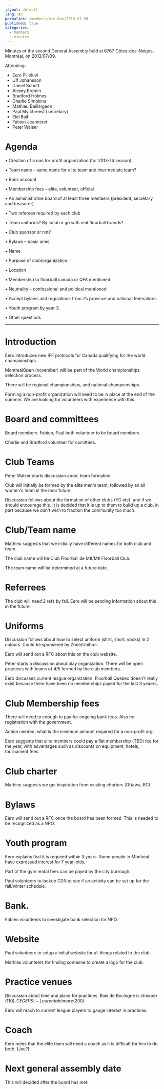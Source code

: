 ```yaml
---
layout: default
lang: en
permalink: /members/minutes/2013-07-09
published: true
categories:
  - members
  - minutes
---
```


Minutes of the second General Assembly held at 6767 Côtes-des-Neiges,
Montréal, on 2013/07/09.

Attending:

* Eero Piilokivi
* Ulf Johansson
* Daniel Schott
* Alexey Eremin
* Bradford Holmes
* Charlie Simpkins
* Mathieu Baillargeon
* Paul Mylchreest (secretary)
* Eloi Bail
* Fabien Jeanneret
* Peter Walser


# Agenda

• Creation of a non for profit organization (for 2013-14 season).

• Team name – same name for elite team and intermediate team?

• Bank account

• Membership fees – elite, volunteer, official

• An administrative board of at least three members (president, secretary and treasurer)

• Two referees required by each club

• Team uniforms? By local or go with real floorball brands?

• Club sponsor or not?

• Bylaws – basic ones

• Name

• Purpose of club/organization

• Location

• Membership to floorball canada or QFA mentioned

• Neutrality – confessional and political mentioned

• Accept bylaws and regulations from it’s province and national federations

• Youth program by year 3.

• Other questions

-----------------------------------------------------------------------------------------------------

# Introduction

Eero introduces new IFF protocols for Canada qualifying for the world
championships.

MontrealOpen (november) will be part of the World championships selection
process.

There will be regional championships, and national championships.

Forming a non-profit organization will need to be in place at the end of the summer. We are looking
for volunteers with experience with this.


# Board and committees

Board members: Fabien, Paul both volunteer to be board members.

Charlie and Bradford volunteer for comittees.


# Club Teams

Peter Walser starts discussion about team formation.

Club will initially be formed by the elite men's team, followed by an
all women's team in the near future.

Discussion follows about the formation of other clubs (YG etc), and if
we should encourage this. It is decided that it is up to them to build
up a club, in part because we don't wish to fraction the community too
much.


# Club/Team name

Mathieu suggests that we initially have different names for both club
and team.

The club name will be Club Floorball de Mtl/Mtl Floorball Club.

The team name will be determined at a future date.


# Referrees

The club will need 2 refs by fall. Eero will be sending information
about this in the future.

# Uniforms

Discussion follows about how to select uniform (shirt, short, socks)
in 2 colours. Could be sponsered by Zone/Unihoc.

Eero will send out a RFC about this on the club website.

Peter starts a discussion about play organization. There will be open
practices with teams of 4/5 formed by the club members.

Eero discusses current league organization. Floorball Quebec doesn't
really exist because there have been no memberships payed for the last
3 yeaers.


# Club Membership fees

There will need to enough to pay for ongoing bank fees. Also for
registration with the government.

Action needed: what is the minimum amount required for a non-profit org.

Eero suggests that elite members could pay a flat membership (TBD) fee for
the year, with advantages such as discounts on equipment, hotels,
tournament fees.


# Club charter

Mathieu suggests we get inspiration from existing charters (Ottawa,
BC)


# Bylaws

Eero will send out a RFC once the board has been formed. This is needed
to be recognized as a NPO.


# Youth program

Eero explains that it is required within 3 years. Some people in
Montreal have expressed interest for 7 year-olds.

Part of the gym rental fees can be payed by the city burrough.

Paul volunteers to lookup CDN at see if an activity can be set up for
the fall/winter schedule.


# Bank.

Fabien volunteers to investigate bank selection for NPO.


# Website

Paul volunteers to setup a initial website for all things related to
the club.

Mathieu volunteers for finding someone to create a logo for the club.


# Practice venues

Discussion about time and place for practices. Bois de Boulogne is cheaper (110$),
CEGEP St-Laurent a bit more (200$).

Eero will reach to current league players to gauge interest in practices.


# Coach

Eero notes that the elite team will need a coach as it is difficult
for him to do both. (Joe?)


# Next general assembly date

This will decided after the board has met.
